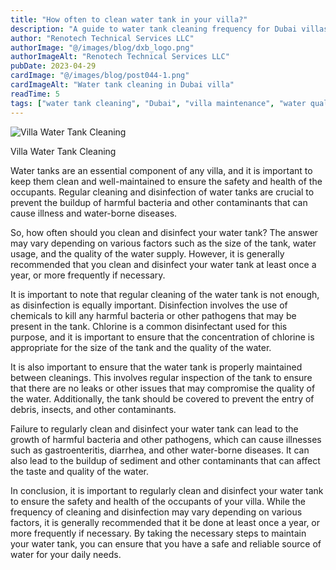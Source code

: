 ```yaml
---
title: "How often to clean water tank in your villa?"
description: "A guide to water tank cleaning frequency for Dubai villas, with tips for disinfection, maintenance, and ensuring safe water quality."
author: "Renotech Technical Services LLC"
authorImage: "@/images/blog/dxb_logo.png"
authorImageAlt: "Renotech Technical Services LLC"
pubDate: 2023-04-29
cardImage: "@/images/blog/post044-1.png"
cardImageAlt: "Water tank cleaning in Dubai villa"
readTime: 5
tags: ["water tank cleaning", "Dubai", "villa maintenance", "water quality", "home care"]
---
```


![Villa Water Tank Cleaning](@/images/blog/post044-1.png "Villa Water Tank Cleaning")

Villa Water Tank Cleaning

Water tanks are an essential component of any villa, and it is important to keep them clean and well-maintained to ensure the safety and health of the occupants. Regular cleaning and disinfection of water tanks are crucial to prevent the buildup of harmful bacteria and other contaminants that can cause illness and water-borne diseases.

So, how often should you clean and disinfect your water tank? The answer may vary depending on various factors such as the size of the tank, water usage, and the quality of the water supply. However, it is generally recommended that you clean and disinfect your water tank at least once a year, or more frequently if necessary.

It is important to note that regular cleaning of the water tank is not enough, as disinfection is equally important. Disinfection involves the use of chemicals to kill any harmful bacteria or other pathogens that may be present in the tank. Chlorine is a common disinfectant used for this purpose, and it is important to ensure that the concentration of chlorine is appropriate for the size of the tank and the quality of the water.

It is also important to ensure that the water tank is properly maintained between cleanings. This involves regular inspection of the tank to ensure that there are no leaks or other issues that may compromise the quality of the water. Additionally, the tank should be covered to prevent the entry of debris, insects, and other contaminants.

Failure to regularly clean and disinfect your water tank can lead to the growth of harmful bacteria and other pathogens, which can cause illnesses such as gastroenteritis, diarrhea, and other water-borne diseases. It can also lead to the buildup of sediment and other contaminants that can affect the taste and quality of the water.

In conclusion, it is important to regularly clean and disinfect your water tank to ensure the safety and health of the occupants of your villa. While the frequency of cleaning and disinfection may vary depending on various factors, it is generally recommended that it be done at least once a year, or more frequently if necessary. By taking the necessary steps to maintain your water tank, you can ensure that you have a safe and reliable source of water for your daily needs.